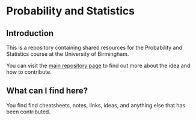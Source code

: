 Probability and Statistics
==========================

Introduction
------------
This is a repository containing shared resources for the Probability and Statistics course at the University of Birmingham. 

You can visit the [main repository page][main-repo] to find out more about the idea and how to contribute.

What can I find here?
-----------------------
You find find cheatsheets, notes, links, ideas, and anything else that has been contributed.

[main-repo]: https://github.com/UoB-Mathematics/UoB-Mathematics-Students